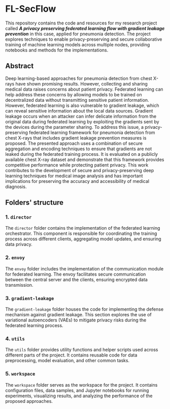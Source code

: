 # FL-SecFlow

This repository contains the code and resources for my research project called ***A privacy preserving federated learning flow with gradient leakage prevention*** in this case, applied for pneumonia detection. The project explores techniques to enable privacy-preserving and secure collaborative training of machine learning models across multiple nodes, providing notebooks and methods for the implementations.

## Abstract
Deep learning-based approaches for pneumonia detection from chest X-rays
have shown promising results. However, collecting and sharing medical data raises
concerns about patient privacy. Federated learning can help address these
concerns by allowing models to be trained on decentralized data without transmitting
sensitive patient information. However, federated learning is also vulnerable to
gradient leakage, which can reveal sensitive information about the local data
sources. Gradient leakage occurs when an attacker can infer delicate information
from the original data during federated learning by exploiting the gradients sent by
the devices during the parameter sharing. To address this issue, a privacy-preserving
federated learning framework for pneumonia detection from chest X-rays that
includes gradient leakage prevention measures is proposed. The presented approach
uses a combination of secure aggregation and encoding techniques to ensure that
gradients are not leaked during the federated training process. It is evaluated on a
publicly available chest X-ray dataset and demonstrate that this framework provides
competitive performance while protecting patient privacy. This work contributes to
the development of secure and privacy-preserving deep learning techniques for
medical image analysis and has important implications for preserving the accuracy
and accessibility of medical diagnosis.

## Folders' structure

### 1. `director`
The `director` folder contains the implementation of the federated learning orchestrator. This component is responsible for coordinating the training process across different clients, aggregating model updates, and ensuring data privacy.

### 2. `envoy`
The `envoy` folder includes the implementation of the communication module for federated learning. The envoy facilitates secure communication between the central server and the clients, ensuring encrypted data transmission.

### 3. `gradient-leakage`
The `gradient-leakage` folder houses the code for implementing the defense mechanism against gradient leakage. This section explores the use of variational autoencoders (VAEs) to mitigate privacy risks during the federated learning process.

### 4. `utils`
The `utils` folder provides utility functions and helper scripts used across different parts of the project. It contains reusable code for data preprocessing, model evaluation, and other common tasks.

### 5. `workspace`
The `workspace` folder serves as the workspace for the project. It contains configuration files, data samples, and Jupyter notebooks for running experiments, visualizing results, and analyzing the performance of the proposed approaches.
